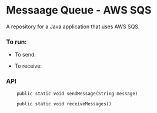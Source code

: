 
# Messaage Queue - AWS SQS

A repository for a Java application that uses AWS SQS.

### To run:

- To send:

- To receive:

### API

        public static void sendMessage(String message)
        
        public static void receiveMessages()